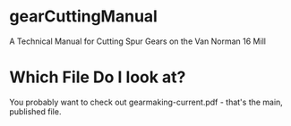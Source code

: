 # gearCuttingManual
A Technical Manual for Cutting Spur Gears on the Van Norman 16 Mill
# Which File Do I look at?
You probably want to check out gearmaking-current.pdf - that's the main, published file.
